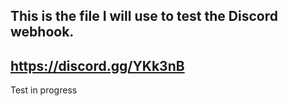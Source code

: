## This is the file I will use to test the Discord webhook.

## https://discord.gg/YKk3nB

Test in progress
